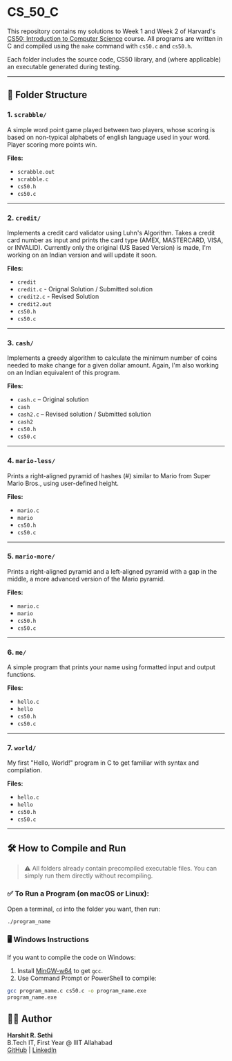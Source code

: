 # CS_50_C

This repository contains my solutions to Week 1 and Week 2 of Harvard's [CS50: Introduction to Computer Science](https://cs50.harvard.edu/x/) course. All programs are written in C and compiled using the `make` command with `cs50.c` and `cs50.h`.

Each folder includes the source code, CS50 library, and (where applicable) an executable generated during testing.

---

## 📁 Folder Structure

### 1. `scrabble/`

A simple word point game played between two players, whose scoring is based on non-typical alphabets of english language used in your word. Player scoring more points win.

**Files:**

- `scrabble.out`
- `scrabble.c`
- `cs50.h`
- `cs50.c`

---

### 2. `credit/`

Implements a credit card validator using Luhn's Algorithm. Takes a credit card number as input and prints the card type (AMEX, MASTERCARD, VISA, or INVALID). Currently only the original (US Based Version) is made, I'm working on an Indian version and will update it soon.

**Files:**

- `credit`
- `credit.c` - Orignal Solution / Submitted solution
- `credit2.c` - Revised Solution
- `credit2.out`
- `cs50.h`
- `cs50.c`

---

### 3. `cash/`

Implements a greedy algorithm to calculate the minimum number of coins needed to make change for a given dollar amount. Again, I'm also working on an Indian equivalent of this program.

**Files:**

- `cash.c` – Original solution
- `cash`
- `cash2.c` – Revised solution / Submitted solution
- `cash2`
- `cs50.h`
- `cs50.c`

---

### 4. `mario-less/`

Prints a right-aligned pyramid of hashes (#) similar to Mario from Super Mario Bros., using user-defined height.

**Files:**

- `mario.c`
- `mario`
- `cs50.h`
- `cs50.c`

---

### 5. `mario-more/`

Prints a right-aligned pyramid and a left-aligned pyramid with a gap in the middle, a more advanced version of the Mario pyramid.

**Files:**

- `mario.c`
- `mario`
- `cs50.h`
- `cs50.c`

---

### 6. `me/`

A simple program that prints your name using formatted input and output functions.

**Files:**

- `hello.c`
- `hello`
- `cs50.h`
- `cs50.c`

---

### 7. `world/`

My first "Hello, World!" program in C to get familiar with syntax and compilation.

**Files:**

- `hello.c`
- `hello`
- `cs50.h`
- `cs50.c`

---

## 🛠 How to Compile and Run

> ⚠️ All folders already contain precompiled executable files. You can simply run them directly without recompiling.

### ✅ To Run a Program (on macOS or Linux):

Open a terminal, `cd` into the folder you want, then run:

```bash
./program_name
```

### 🖥️ Windows Instructions

If you want to compile the code on Windows:

1. Install [MinGW-w64](https://www.mingw-w64.org/) to get `gcc`.
2. Use Command Prompt or PowerShell to compile:

```bash
gcc program_name.c cs50.c -o program_name.exe
program_name.exe
```

## 👨‍💻 Author

**Harshit R. Sethi**  
B.Tech IT, First Year @ IIIT Allahabad  
[GitHub](https://github.com/HarshitRSethi) | [LinkedIn](https://linkedin.com/in/harshitrsethi)
